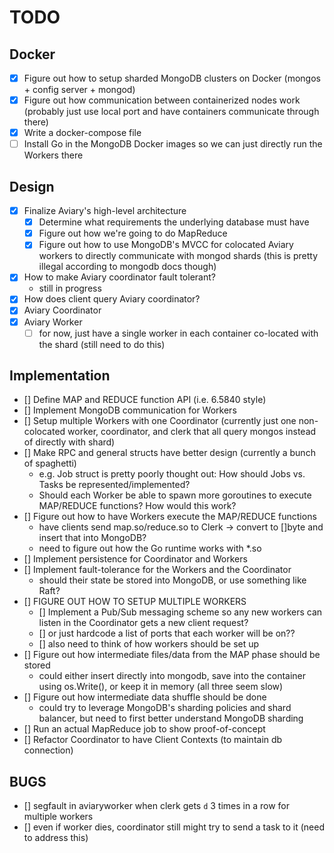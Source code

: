 # TODO

## Docker

- [x] Figure out how to setup sharded MongoDB clusters on Docker (mongos + config server + mongod)
- [x] Figure out how communication between containerized nodes work (probably just use local port and have containers communicate through there)
- [x] Write a docker-compose file
- [ ] Install Go in the MongoDB Docker images so we can just directly run the Workers there

## Design

- [x] Finalize Aviary's high-level architecture
  - [x] Determine what requirements the underlying database must have
  - [x] Figure out how we're going to do MapReduce
  - [x] Figure out how to use MongoDB's MVCC for colocated Aviary workers to directly communicate with mongod shards (this is pretty illegal according to mongodb docs though)
- [x] How to make Aviary coordinator fault tolerant?
  - still in progress
- [x] How does client query Aviary coordinator?
- [x] Aviary Coordinator
- [x] Aviary Worker
  - [ ] for now, just have a single worker in each container co-located with the shard (still need to do this)

## Implementation

- [] Define MAP and REDUCE function API (i.e. 6.5840 style)
- [] Implement MongoDB communication for Workers
- [] Setup multiple Workers with one Coordinator (currently just one non-colocated worker, coordinator, and clerk that all query mongos instead of directly with shard)
- [] Make RPC and general structs have better design (currently a bunch of spaghetti)
  - e.g. Job struct is pretty poorly thought out: How should Jobs vs. Tasks be represented/implemented?
  - Should each Worker be able to spawn more goroutines to execute MAP/REDUCE functions? How would this work?
- [] Figure out how to have Workers execute the MAP/REDUCE functions
  - have clients send map.so/reduce.so to Clerk -> convert to []byte and insert that into MongoDB?
  - need to figure out how the Go runtime works with *.so
- [] Implement persistence for Coordinator and Workers
- [] Implement fault-tolerance for the Workers and the Coordinator
  - should their state be stored into MongoDB, or use something like Raft?
- [] FIGURE OUT HOW TO SETUP MULTIPLE WORKERS
  - [] Implement a Pub/Sub messaging scheme so any new workers can listen in the Coordinator gets a new client request?
  - [] or just hardcode a list of ports that each worker will be on??
  - [] also need to think of how workers should be set up
- [] Figure out how intermediate files/data from the MAP phase should be stored
  - could either insert directly into mongodb, save into the container using os.Write(), or keep it in memory (all three seem slow)
- [] Figure out how intermediate data shuffle should be done
  - could try to leverage MongoDB's sharding policies and shard balancer, but need to first better understand MongoDB sharding
- [] Run an actual MapReduce job to show proof-of-concept
- [] Refactor Coordinator to have Client Contexts (to maintain db connection)

## BUGS

- [] segfault in aviaryworker when clerk gets `d` 3 times in a row for multiple workers
- [] even if worker dies, coordinator still might try to send a task to it (need to address this)
